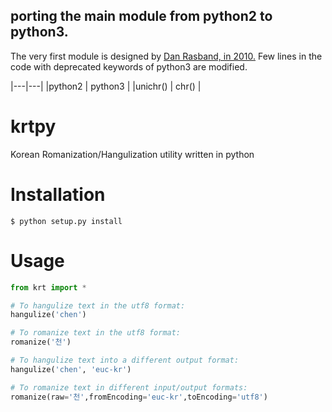 ## porting the main module from python2 to python3.

The very first module is designed by <a href="https://github.com/danrasband/krtpy">Dan Rasband, in 2010.</a>
Few lines in the code with deprecated keywords of python3 are modified.


|---|---|
|python2 | python3 |
|unichr() | chr() |

krtpy
=====

Korean Romanization/Hangulization utility written in python

Installation
============

    $ python setup.py install

Usage
=====

```python
from krt import *

# To hangulize text in the utf8 format:
hangulize('chen')

# To romanize text in the utf8 format:
romanize('천')

# To hangulize text into a different output format:
hangulize('chen', 'euc-kr')

# To romanize text in different input/output formats:
romanize(raw='천',fromEncoding='euc-kr',toEncoding='utf8')
```

